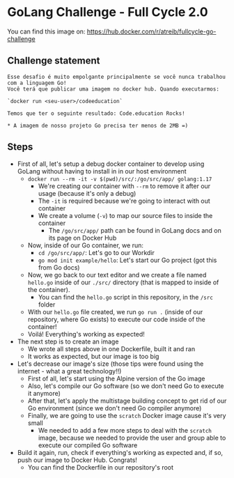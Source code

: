 # GoLang Challenge - Full Cycle 2.0

You can find this image on: https://hub.docker.com/r/atreib/fullcycle-go-challenge

## Challenge statement

```
Esse desafio é muito empolgante principalmente se você nunca trabalhou com a linguagem Go!
Você terá que publicar uma imagem no docker hub. Quando executarmos:

`docker run <seu-user>/codeeducation`

Temos que ter o seguinte resultado: Code.education Rocks!

* A imagem de nosso projeto Go precisa ter menos de 2MB =)
```

## Steps

- First of all, let's setup a debug docker container to develop using GoLang without having to install in in our host environment
  - `docker run --rm -it -v $(pwd)/src/:/go/src/app/ golang:1.17`
    - We're creating our container with `--rm` to remove it after our usage (because it's only a debug)
    - The `-it` is required because we're going to interact with out container
    - We create a volume (`-v`) to map our source files to inside the container
      - The `/go/src/app/` path can be found in GoLang docs and on its page on Docker Hub
  - Now, inside of our Go container, we run:
    - `cd /go/src/app/`: Let's go to our Workdir
    - `go mod init example/hello`: Let's start our Go project (got this from Go docs)
  - Now, we go back to our text editor and we create a file named `hello.go` inside of our `./src/` directory (that is mapped to inside of the container).
    - You can find the `hello.go` script in this repository, in the `/src` folder
  - With our `hello.go` file created, we run `go run .` (inside of our repository, where Go exists) to execute our code inside of the container!
  - Voilá! Everything's working as expected!
- The next step is to create an image
  - We wrote all steps above in one Dockerfile, built it and ran
  - It works as expected, but our image is too big
- Let's decrease our image's size (those tips were found using the internet - what a great technology!!)
  - First of all, let's start using the Alpine version of the Go image
  - Also, let's compile our Go software (so we don't need Go to execute it anymore)
  - After that, let's apply the multistage building concept to get rid of our Go environment (since we don't need Go compiler anymore)
  - Finally, we are going to use the `scratch` Docker image cause it's very small
    - We needed to add a few more steps to deal with the `scratch` image, because we needed to provide the user and group able to execute our compiled Go software
- Build it again, run, check if everything's working as expected and, if so, push our image to Docker Hub. Congrats!
  - You can find the Dockerfile in our repository's root
